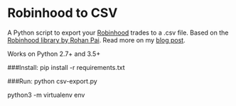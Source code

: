 # Robinhood to CSV

A Python script to export your [Robinhood](https://www.robinhood.com) trades to a .csv file.  Based on the [Robinhood library by Rohan Pai](https://github.com/Jamonek/Robinhood).  Read more on my [blog post](http://www.onlineaspect.com/2015/12/17/export-robinhood-investments-to-csv).

Works on Python 2.7+ and 3.5+

###Install:
    pip install -r requirements.txt

###Run:
    python csv-export.py
    
python3 -m virtualenv env

